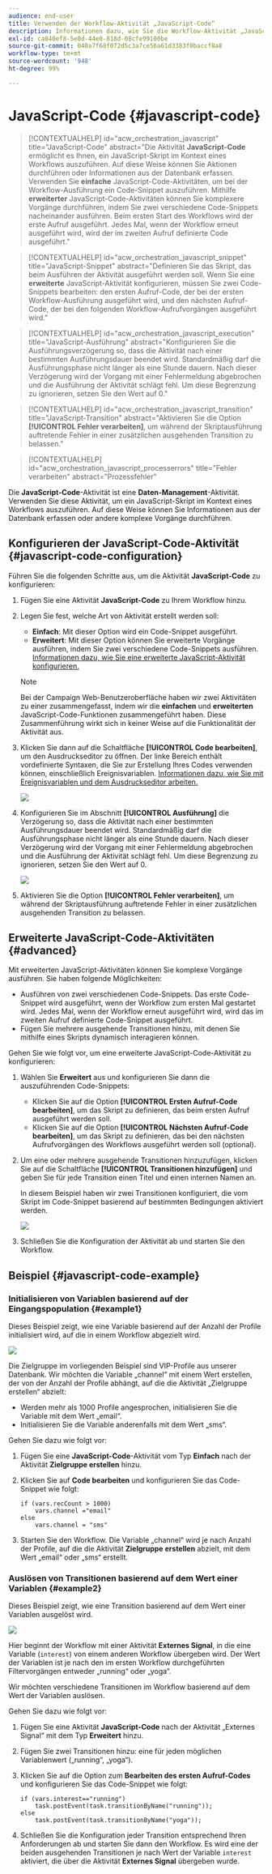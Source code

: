```yaml
---
audience: end-user
title: Verwenden der Workflow-Aktivität „JavaScript-Code“
description: Informationen dazu, wie Sie die Workflow-Aktivität „JavaScript-Code“ verwenden.
exl-id: ca040ef8-5e0d-44e0-818d-08cfe99100be
source-git-commit: 040a7f68f072d5c3a7ce56a61d3383f0baccf8a8
workflow-type: tm+mt
source-wordcount: '948'
ht-degree: 99%

---
```


# JavaScript-Code {#javascript-code}

>[!CONTEXTUALHELP]
>id="acw_orchestration_javascript"
>title="JavaScript-Code"
>abstract="Die Aktivität **JavaScript-Code** ermöglicht es Ihnen, ein JavaScript-Skript im Kontext eines Workflows auszuführen. Auf diese Weise können Sie Aktionen durchführen oder Informationen aus der Datenbank erfassen. Verwenden Sie **einfache** JavaScript-Code-Aktivitäten, um bei der Workflow-Ausführung ein Code-Snippet auszuführen. Mithilfe **erweiterter** JavaScript-Code-Aktivitäten können Sie komplexere Vorgänge durchführen, indem Sie zwei verschiedene Code-Snippets nacheinander ausführen. Beim ersten Start des Workflows wird der erste Aufruf ausgeführt. Jedes Mal, wenn der Workflow erneut ausgeführt wird, wird der im zweiten Aufruf definierte Code ausgeführt."

>[!CONTEXTUALHELP]
>id="acw_orchestration_javascript_snippet"
>title="JavaScript-Snippet"
>abstract="Definieren Sie das Skript, das beim Ausführen der Aktivität ausgeführt werden soll. Wenn Sie eine **erweiterte** JavaScript-Aktivität konfigurieren, müssen Sie zwei Code-Snippets bearbeiten: den ersten Aufruf-Code, der bei der ersten Workflow-Ausführung ausgeführt wird, und den nächsten Aufruf-Code, der bei den folgenden Workflow-Aufrufvorgängen ausgeführt wird."

>[!CONTEXTUALHELP]
>id="acw_orchestration_javascript_execution"
>title="JavaScript-Ausführung"
>abstract="Konfigurieren Sie die Ausführungsverzögerung so, dass die Aktivität nach einer bestimmten Ausführungsdauer beendet wird. Standardmäßig darf die Ausführungsphase nicht länger als eine Stunde dauern. Nach dieser Verzögerung wird der Vorgang mit einer Fehlermeldung abgebrochen und die Ausführung der Aktivität schlägt fehl. Um diese Begrenzung zu ignorieren, setzen Sie den Wert auf 0."

>[!CONTEXTUALHELP]
>id="acw_orchestration_javascript_transition"
>title="JavaScript-Transition"
>abstract="Aktivieren Sie die Option **[!UICONTROL Fehler verarbeiten]**, um während der Skriptausführung auftretende Fehler in einer zusätzlichen ausgehenden Transition zu belassen."

>[!CONTEXTUALHELP]
>id="acw_orchestration_javascript_processerrors"
>title="Fehler verarbeiten"
>abstract="Prozessfehler"

Die **JavaScript-Code**-Aktivität ist eine **Daten-Management**-Aktivität. Verwenden Sie diese Aktivität, um ein JavaScript-Skript im Kontext eines Workflows auszuführen. Auf diese Weise können Sie Informationen aus der Datenbank erfassen oder andere komplexe Vorgänge durchführen.

## Konfigurieren der JavaScript-Code-Aktivität {#javascript-code-configuration}

Führen Sie die folgenden Schritte aus, um die Aktivität **JavaScript-Code** zu konfigurieren:

1. Fügen Sie eine Aktivität **JavaScript-Code** zu Ihrem Workflow hinzu.

1. Legen Sie fest, welche Art von Aktivität erstellt werden soll:

   * **Einfach**: Mit dieser Option wird ein Code-Snippet ausgeführt.
   * **Erweitert**: Mit dieser Option können Sie erweiterte Vorgänge ausführen, indem Sie zwei verschiedene Code-Snippets ausführen. [Informationen dazu, wie Sie eine erweiterte JavaScript-Aktivität konfigurieren.](#advanced)

   >[!NOTE]
   >
   >Bei der Campaign Web-Benutzeroberfläche haben wir zwei Aktivitäten zu einer zusammengefasst, indem wir die **einfachen** und **erweiterten** JavaScript-Code-Funktionen zusammengeführt haben. Diese Zusammenführung wirkt sich in keiner Weise auf die Funktionalität der Aktivität aus.

1. Klicken Sie dann auf die Schaltfläche **[!UICONTROL Code bearbeiten]**, um den Ausdruckseditor zu öffnen. Der linke Bereich enthält vordefinierte Syntaxen, die Sie zur Erstellung Ihres Codes verwenden können, einschließlich Ereignisvariablen. [Informationen dazu, wie Sie mit Ereignisvariablen und dem Ausdruckseditor arbeiten.](../event-variables.md)

   ![](../assets/javascript-editor.png)

1. Konfigurieren Sie im Abschnitt **[!UICONTROL Ausführung]** die Verzögerung so, dass die Aktivität nach einer bestimmten Ausführungsdauer beendet wird. Standardmäßig darf die Ausführungsphase nicht länger als eine Stunde dauern. Nach dieser Verzögerung wird der Vorgang mit einer Fehlermeldung abgebrochen und die Ausführung der Aktivität schlägt fehl. Um diese Begrenzung zu ignorieren, setzen Sie den Wert auf 0.

   ![](../assets/javascript-config.png)

1. Aktivieren Sie die Option **[!UICONTROL Fehler verarbeiten]**, um während der Skriptausführung auftretende Fehler in einer zusätzlichen ausgehenden Transition zu belassen.

## Erweiterte JavaScript-Code-Aktivitäten {#advanced}

Mit erweiterten JavaScript-Aktivitäten können Sie komplexe Vorgänge ausführen. Sie haben folgende Möglichkeiten:

* Ausführen von zwei verschiedenen Code-Snippets. Das erste Code-Snippet wird ausgeführt, wenn der Workflow zum ersten Mal gestartet wird. Jedes Mal, wenn der Workflow erneut ausgeführt wird, wird das im zweiten Aufruf definierte Code-Snippet ausgeführt.
* Fügen Sie mehrere ausgehende Transitionen hinzu, mit denen Sie mithilfe eines Skripts dynamisch interagieren können.

Gehen Sie wie folgt vor, um eine erweiterte JavaScript-Code-Aktivität zu konfigurieren:

1. Wählen Sie **Erweitert** aus und konfigurieren Sie dann die auszuführenden Code-Snippets:

   * Klicken Sie auf die Option **[!UICONTROL Ersten Aufruf-Code bearbeiten]**, um das Skript zu definieren, das beim ersten Aufruf ausgeführt werden soll.
   * Klicken Sie auf die Option **[!UICONTROL Nächsten Aufruf-Code bearbeiten]**, um das Skript zu definieren, das bei den nächsten Aufrufvorgängen des Workflows ausgeführt werden soll (optional).

1. Um eine oder mehrere ausgehende Transitionen hinzuzufügen, klicken Sie auf die Schaltfläche **[!UICONTROL Transitionen hinzufügen]** und geben Sie für jede Transition einen Titel und einen internen Namen an.

   In diesem Beispiel haben wir zwei Transitionen konfiguriert, die vom Skript im Code-Snippet basierend auf bestimmten Bedingungen aktiviert werden.

   ![](../assets/javascript-transitions.png)

1. Schließen Sie die Konfiguration der Aktivität ab und starten Sie den Workflow.

## Beispiel {#javascript-code-example}

### Initialisieren von Variablen basierend auf der Eingangspopulation {#example1}

Dieses Beispiel zeigt, wie eine Variable basierend auf der Anzahl der Profile initialisiert wird, auf die in einem Workflow abgezielt wird.

![](../assets/javascript-example1.png)

Die Zielgruppe im vorliegenden Beispiel sind VIP-Profile aus unserer Datenbank. Wir möchten die Variable „channel“ mit einem Wert erstellen, der von der Anzahl der Profile abhängt, auf die die Aktivität „Zielgruppe erstellen“ abzielt:

* Werden mehr als 1000 Profile angesprochen, initialisieren Sie die Variable mit dem Wert „email“.
* Initialisieren Sie die Variable anderenfalls mit dem Wert „sms“.

Gehen Sie dazu wie folgt vor:

1. Fügen Sie eine **JavaScript-Code**-Aktivität vom Typ **Einfach** nach der Aktivität **Zielgruppe erstellen** hinzu.

1. Klicken Sie auf **Code bearbeiten** und konfigurieren Sie das Code-Snippet wie folgt:

   ```
   if (vars.recCount > 1000)
       vars.channel ="email"
   else
       vars.channel = "sms"
   ```

1. Starten Sie den Workflow. Die Variable „channel“ wird je nach Anzahl der Profile, auf die die Aktivität **Zielgruppe erstellen** abzielt, mit dem Wert „email“ oder „sms“ erstellt.

### Auslösen von Transitionen basierend auf dem Wert einer Variablen {#example2}

Dieses Beispiel zeigt, wie eine Transition basierend auf dem Wert einer Variablen ausgelöst wird.

![](../assets/javascript-example2-transitions.png)

Hier beginnt der Workflow mit einer Aktivität **Externes Signal**, in die eine Variable (`interest`) von einem anderen Workflow übergeben wird. Der Wert der Variablen ist je nach den im ersten Workflow durchgeführten Filtervorgängen entweder „running“ oder „yoga“.

Wir möchten verschiedene Transitionen im Workflow basierend auf dem Wert der Variablen auslösen.

Gehen Sie dazu wie folgt vor:

1. Fügen Sie eine Aktivität **JavaScript-Code** nach der Aktivität „Externes Signal“ mit dem Typ **Erweitert** hinzu.

1. Fügen Sie zwei Transitionen hinzu: eine für jeden möglichen Variablenwert („running“, „yoga“).

1. Klicken Sie auf die Option zum **Bearbeiten des ersten Aufruf-Codes** und konfigurieren Sie das Code-Snippet wie folgt:

   ```
   if (vars.interest=="running")
       task.postEvent(task.transitionByName("running"));
   else
       task.postEvent(task.transitionByName("yoga"));
   ```

1. Schließen Sie die Konfiguration jeder Transition entsprechend Ihren Anforderungen ab und starten Sie dann den Workflow. Es wird eine der beiden ausgehenden Transitionen je nach Wert der Variable `interest` aktiviert, die über die Aktivität **Externes Signal** übergeben wurde.
